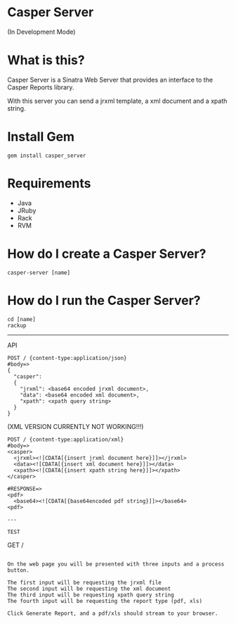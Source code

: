 # Casper Server

(In Development Mode)

# What is this?

Casper Server is a Sinatra Web Server that provides an interface to the Casper Reports
library.

With this server you can send a jrxml template, a xml document and a xpath string.

# Install Gem

```
gem install casper_server
```

# Requirements

* Java
* JRuby
* Rack
* RVM

# How do I create a Casper Server?

```
casper-server [name]
```

# How do I run the Casper Server?

```
cd [name]
rackup
```

---

API

```
POST / {content-type:application/json}
#body=>
{ 
  "casper": 
  {
    "jrxml": <base64 encoded jrxml document>,
    "data": <base64 encoded xml document>,
    "xpath": <xpath query string>
  }
}
```

(XML VERSION CURRENTLY NOT WORKING!!!)
```
POST / {content-type:application/xml}
#body=>
<casper>
  <jrxml><![CDATA[{insert jrxml document here}]]></jrxml>
  <data><![CDATA[{insert xml document here}]]></data>
  <xpath><![CDATA[{insert xpath string here}]]></xpath>
</casper>

#RESPONSE=>
<pdf>
  <base64><![CDATA[{base64encoded pdf string}]]></base64>
<pdf>
  
---

TEST

```
GET /
```

On the web page you will be presented with three inputs and a process button.

The first input will be requesting the jrxml file
The second input will be requesting the xml document
The third input will be requesting xpath query string
The fourth input will be requesting the report type (pdf, xls)

Click Generate Report, and a pdf/xls should stream to your browser.




